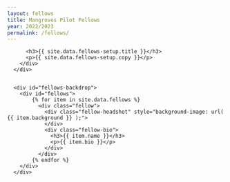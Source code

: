 ```yaml
---
layout: fellows
title: Mangroves Pilot Fellows
year: 2022/2023
permalink: /fellows/
---
```


<head>
    <meta charset="UTF-8" />
    <meta name="viewport" content="width=device-width, initial-scale=1.0">
    <link rel="stylesheet" type="text/css" href="../css/styles.css" />
</head>

<body id="fellows-body">

  <div id="wrapper">
      <div class="right-border-box" id="fellows-border-box">
        <div class="intro-text" id="fellows-setup">

          <h3>{{ site.data.fellows-setup.title }}</h3>
          <p>{{ site.data.fellows-setup.copy }}</p>
        </div>
      </div>

      
      <div id="fellows-backdrop">
        <div id="fellows">
            {% for item in site.data.fellows %}
              <div class="fellow">
                <div class="fellow-headshot" style="background-image: url( {{ item.background }} );">
                </div>
                <div class="fellow-bio">
                  <h3>{{ item.name }}</h3>
                  <p>{{ item.bio }}</p>
                </div>
              </div>
            {% endfor %}
        </div>
      </div> 
  </div>

  
</body>      





